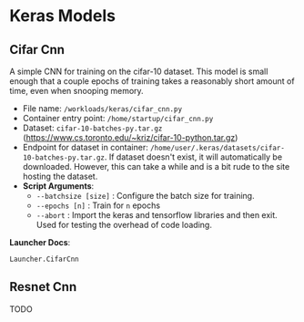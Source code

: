 # Keras Models

## Cifar Cnn

A simple CNN for training on the cifar-10 dataset. This model is small enough that a couple
epochs of training takes a reasonably short amount of time, even when snooping memory.

* File name: `/workloads/keras/cifar_cnn.py`
* Container entry point: `/home/startup/cifar_cnn.py`
* Dataset: `cifar-10-batches-py.tar.gz` 
    (<https://www.cs.toronto.edu/~kriz/cifar-10-python.tar.gz>)
* Endpoint for dataset in container: `/home/user/.keras/datasets/cifar-10-batches-py.tar.gz`.
    If dataset doesn't exist, it will automatically be downloaded. However, this can take
    a while and is a bit rude to the site hosting the dataset.
* **Script Arguments**:
    * `--batchsize [size]` : Configure the batch size for training.
    * `--epochs [n]` : Train for `n` epochs
    * `--abort` : Import the keras and tensorflow libraries and then exit. Used for 
        testing the overhead of code loading.

**Launcher Docs**:
```@docs
Launcher.CifarCnn
```

## Resnet Cnn
TODO
